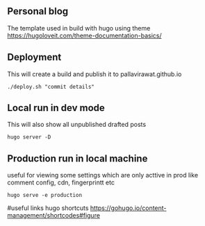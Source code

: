 ## Personal blog
The template used in build with hugo using theme https://hugoloveit.com/theme-documentation-basics/


## Deployment
This will create a build and publish it to pallavirawat.github.io
```shell script
./deploy.sh "commit details"
```

## Local run in dev mode
This will also show all unpublished drafted posts
```shell script
hugo server -D
```

## Production run in local machine
useful for viewing some settings which are only acttive in prod like comment config, cdn, fingerprintt etc
```shell script
hugo serve -e production
```


#useful links
hugo shortcuts
https://gohugo.io/content-management/shortcodes#figure

